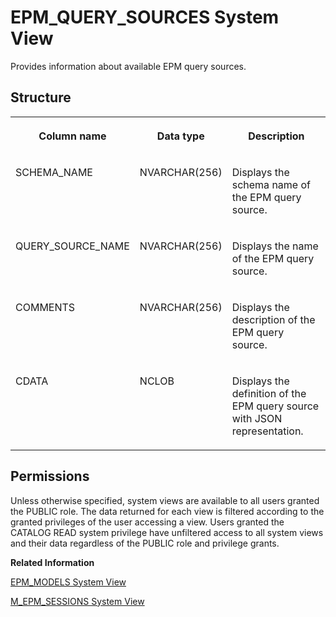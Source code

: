 <!-- loiof3e6641e6f5b10149c43f9c510633ee7 -->

# EPM\_QUERY\_SOURCES System View

Provides information about available EPM query sources.



<a name="loiof3e6641e6f5b10149c43f9c510633ee7___e_p_m__q_u_e_r_y__s_o_u_r_c_e_s_1struct_EPM_QUERY_SOURCES"/>

## Structure


<table>
<tr>
<th valign="top">

Column name

</th>
<th valign="top">

Data type

</th>
<th valign="top">

Description

</th>
</tr>
<tr>
<td valign="top">

SCHEMA\_NAME

</td>
<td valign="top">

NVARCHAR\(256\)

</td>
<td valign="top">

Displays the schema name of the EPM query source.

</td>
</tr>
<tr>
<td valign="top">

QUERY\_SOURCE\_NAME

</td>
<td valign="top">

NVARCHAR\(256\)

</td>
<td valign="top">

Displays the name of the EPM query source.

</td>
</tr>
<tr>
<td valign="top">

COMMENTS

</td>
<td valign="top">

NVARCHAR\(256\)

</td>
<td valign="top">

Displays the description of the EPM query source.

</td>
</tr>
<tr>
<td valign="top">

CDATA

</td>
<td valign="top">

NCLOB

</td>
<td valign="top">

Displays the definition of the EPM query source with JSON representation.

</td>
</tr>
</table>



<a name="loiof3e6641e6f5b10149c43f9c510633ee7__section_amy_vhr_bzb"/>

## Permissions

Unless otherwise specified, system views are available to all users granted the PUBLIC role. The data returned for each view is filtered according to the granted privileges of the user accessing a view. Users granted the CATALOG READ system privilege have unfiltered access to all system views and their data regardless of the PUBLIC role and privilege grants.

**Related Information**  


[EPM\_MODELS System View](epm-models-system-view-f3e5ebc.md "Provides information about available EPM Models.")

[M\_EPM\_SESSIONS System View](../022-Monitoring-Views/m-epm-sessions-system-view-f3f7c78.md "Provides all EPM sessions with detailed information.")

